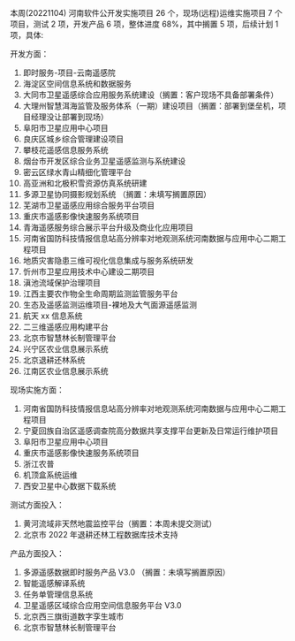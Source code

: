 本周(20221104) 河南软件公开发实施项目 26 个，现场(远程)运维实施项目 7 个项目，测试 2 项，开发产品 6 项，整体进度 68%，其中搁置 5 项，后续计划 1 项，具体:

开发方面：

1.  即时服务-项目-云南遥感院
2.  海淀区空间信息系统和数据服务
3.  大同市卫星遥感综合应用服务系统建设（搁置：客户现场不具备部署条件）
4.  大理州智慧洱海监管及服务体系（一期）建设项目（搁置：部署到堡垒机，项目经理没让部署到现场）
5.  阜阳市卫星应用中心项目
6.  良庆区城乡综合管理建设项目
7.  攀枝花遥感信息服务系统
8.  烟台市开发区综合业务卫星遥感监测与系统建设
9.  密云区绿水青山精细化管理平台
10. 高亚洲和北极积雪资源仿真系统研建
11. 多源卫星协同摄影规划系统 （搁置：未填写搁置原因）
12. 芜湖市卫星遥感应用综合服务平台项目
13. 重庆市遥感影像快速服务系统项目
14. 青海遥感服务综合展示平台升级及商业化应用项目
15. 河南省国防科技情报信息站高分辨率对地观测系统河南数据与应用中心二期工程项目
16. 地质灾害隐患三维可视化信息集成与服务系统研发
17. 忻州市卫星应用技术中心建设二期项目
18. 滇池流域保护治理项目
19. 江西主要农作物全生命周期监测监管服务平台
20. 生态及遥感监测运维项目-裸地及大气面源遥感监测
21. 航天 xx 信息系统
22. 二三维遥感应用构建平台
23. 北京市智慧林长制管理平台
24. 兴宁区农业信息展示系统
25. 北京退耕还林系统
26. 江南区农业信息展示系统

现场实施方面：

1. 河南省国防科技情报信息站高分辨率对地观测系统河南数据与应用中心二期工程项目
2. 宁夏回族自治区遥感调查院高分数据共享支撑平台更新及日常运行维护项目
3. 阜阳市卫星应用中心项目
4. 重庆市遥感影像快速服务系统项目
5. 浙江农普
6. 机顶盒系统运维
7. 西安卫星中心数据下载系统

测试方面投入：

1. 黄河流域非天然地震监控平台（搁置：本周未提交测试）
2. 北京市 2022 年退耕还林工程数据库技术支持

产品方面投入：

1. 多源遥感数据即时服务产品 V3.0 （搁置：未填写搁置原因）
2. 智能遥感解译系统
3. 任务单管理信息系统
4. 卫星遥感区域综合应用空间信息服务平台 V3.0
5. 北京西三旗街道数字孪生城市
6. 北京市智慧林长制管理平台
